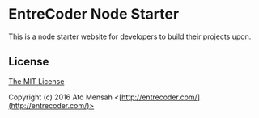 # EntreCoder Node Starter

This is a node starter website for developers to build their projects upon. 

## License

[The MIT License](http://opensource.org/licenses/MIT)

Copyright (c) 2016 Ato Mensah <[http://entrecoder.com/](http://entrecoder.com/)>
